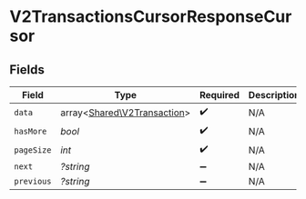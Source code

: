 # V2TransactionsCursorResponseCursor


## Fields

| Field                                                               | Type                                                                | Required                                                            | Description                                                         | Example                                                             |
| ------------------------------------------------------------------- | ------------------------------------------------------------------- | ------------------------------------------------------------------- | ------------------------------------------------------------------- | ------------------------------------------------------------------- |
| `data`                                                              | array<[Shared\V2Transaction](../../Models/Shared/V2Transaction.md)> | :heavy_check_mark:                                                  | N/A                                                                 |                                                                     |
| `hasMore`                                                           | *bool*                                                              | :heavy_check_mark:                                                  | N/A                                                                 | false                                                               |
| `pageSize`                                                          | *int*                                                               | :heavy_check_mark:                                                  | N/A                                                                 | 15                                                                  |
| `next`                                                              | *?string*                                                           | :heavy_minus_sign:                                                  | N/A                                                                 |                                                                     |
| `previous`                                                          | *?string*                                                           | :heavy_minus_sign:                                                  | N/A                                                                 | YXVsdCBhbmQgYSBtYXhpbXVtIG1heF9yZXN1bHRzLol=                        |